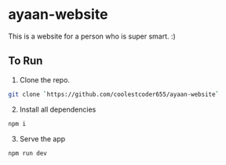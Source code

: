 # ayaan-website
This is a website for a person who is super smart. :)

## To Run
1. Clone the repo.
```bash
git clone `https://github.com/coolestcoder655/ayaan-website`
```
2. Install all dependencies
```bash
npm i
```
3. Serve the app
```bash
npm run dev
```
